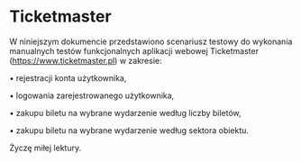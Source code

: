 # Ticketmaster

W niniejszym dokumencie przedstawiono scenariusz testowy do wykonania manualnych testów funkcjonalnych aplikacji webowej Ticketmaster (https://www.ticketmaster.pl) w zakresie:

• rejestracji konta użytkownika,

• logowania zarejestrowanego użytkownika,

• zakupu biletu na wybrane wydarzenie według liczby biletów,

• zakupu biletu na wybrane wydarzenie według sektora obiektu.



Życzę miłej lektury.
